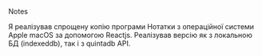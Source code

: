 Notes

Я реалізував спрощену копію програми Нотатки з операційної системи Apple macOS за допомогою Reactjs.
Реалізував версію як з локальною БД (indexeddb), так і з quintadb API.
